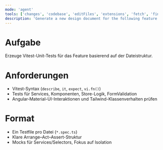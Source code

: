 ```yaml
---
mode: 'agent'
tools: ['changes', 'codebase', 'editFiles', 'extensions', 'fetch', 'findTestFiles', 'githubRepo', 'new', 'openSimpleBrowser', 'problems', 'runCommands', 'runNotebooks', 'runTasks', 'search', 'searchResults', 'terminalLastCommand', 'terminalSelection', 'testFailure', 'usages', 'vscodeAPI']
description: 'Generate a new design document for the following feature'
---
```


# Aufgabe
Erzeuge Vitest-Unit-Tests für das Feature basierend auf der Dateistruktur.

# Anforderungen
- Vitest-Syntax (`describe`, `it`, `expect`, `vi.fn()`)  
- Tests für Services, Komponenten, Store-Logik, FormValidation  
- Angular‑Material-UI-Interaktionen und Tailwind-Klassenverhalten prüfen

# Format
- Ein Testfile pro Datei (`*.spec.ts`)  
- Klare Arrange–Act–Assert-Struktur  
- Mocks für Services/Selectors, Fokus auf Isolation